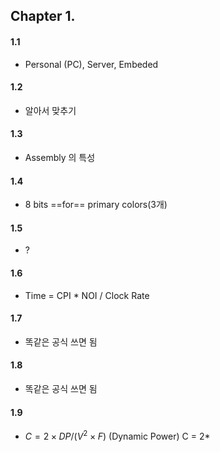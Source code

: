 ## Chapter 1.
#### 1.1 
- Personal (PC), Server, Embeded
#### 1.2
- 알아서 맞추기
#### 1.3
- Assembly 의 특성
#### 1.4
- 8 bits ==for== primary colors(3개)
#### 1.5
- ?
#### 1.6
- Time = CPI * NOI / Clock Rate
#### 1.7
- 똑같은 공식 쓰면 됨
#### 1.8
- 똑같은 공식 쓰면 됨
#### 1.9
- $C = 2 \times DP/(V^2 \times F)$ (Dynamic Power)
C = 2* 